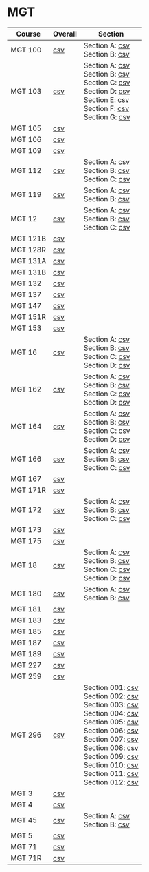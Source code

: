 # MGT

| Course | Overall | Section |
| ------ | ------- | ------- |
| MGT 100 | [csv](https://github.com/UCSD-Historical-Enrollment-Data/2024Spring/blob/main/overall/MGT%20100.csv) | Section A: [csv](https://github.com/UCSD-Historical-Enrollment-Data/2024Spring/blob/main/section/MGT%20100_A.csv)<br>Section B: [csv](https://github.com/UCSD-Historical-Enrollment-Data/2024Spring/blob/main/section/MGT%20100_B.csv) |
| MGT 103 | [csv](https://github.com/UCSD-Historical-Enrollment-Data/2024Spring/blob/main/overall/MGT%20103.csv) | Section A: [csv](https://github.com/UCSD-Historical-Enrollment-Data/2024Spring/blob/main/section/MGT%20103_A.csv)<br>Section B: [csv](https://github.com/UCSD-Historical-Enrollment-Data/2024Spring/blob/main/section/MGT%20103_B.csv)<br>Section C: [csv](https://github.com/UCSD-Historical-Enrollment-Data/2024Spring/blob/main/section/MGT%20103_C.csv)<br>Section D: [csv](https://github.com/UCSD-Historical-Enrollment-Data/2024Spring/blob/main/section/MGT%20103_D.csv)<br>Section E: [csv](https://github.com/UCSD-Historical-Enrollment-Data/2024Spring/blob/main/section/MGT%20103_E.csv)<br>Section F: [csv](https://github.com/UCSD-Historical-Enrollment-Data/2024Spring/blob/main/section/MGT%20103_F.csv)<br>Section G: [csv](https://github.com/UCSD-Historical-Enrollment-Data/2024Spring/blob/main/section/MGT%20103_G.csv) |
| MGT 105 | [csv](https://github.com/UCSD-Historical-Enrollment-Data/2024Spring/blob/main/overall/MGT%20105.csv) |  |
| MGT 106 | [csv](https://github.com/UCSD-Historical-Enrollment-Data/2024Spring/blob/main/overall/MGT%20106.csv) |  |
| MGT 109 | [csv](https://github.com/UCSD-Historical-Enrollment-Data/2024Spring/blob/main/overall/MGT%20109.csv) |  |
| MGT 112 | [csv](https://github.com/UCSD-Historical-Enrollment-Data/2024Spring/blob/main/overall/MGT%20112.csv) | Section A: [csv](https://github.com/UCSD-Historical-Enrollment-Data/2024Spring/blob/main/section/MGT%20112_A.csv)<br>Section B: [csv](https://github.com/UCSD-Historical-Enrollment-Data/2024Spring/blob/main/section/MGT%20112_B.csv)<br>Section C: [csv](https://github.com/UCSD-Historical-Enrollment-Data/2024Spring/blob/main/section/MGT%20112_C.csv) |
| MGT 119 | [csv](https://github.com/UCSD-Historical-Enrollment-Data/2024Spring/blob/main/overall/MGT%20119.csv) | Section A: [csv](https://github.com/UCSD-Historical-Enrollment-Data/2024Spring/blob/main/section/MGT%20119_A.csv)<br>Section B: [csv](https://github.com/UCSD-Historical-Enrollment-Data/2024Spring/blob/main/section/MGT%20119_B.csv) |
| MGT 12 | [csv](https://github.com/UCSD-Historical-Enrollment-Data/2024Spring/blob/main/overall/MGT%2012.csv) | Section A: [csv](https://github.com/UCSD-Historical-Enrollment-Data/2024Spring/blob/main/section/MGT%2012_A.csv)<br>Section B: [csv](https://github.com/UCSD-Historical-Enrollment-Data/2024Spring/blob/main/section/MGT%2012_B.csv)<br>Section C: [csv](https://github.com/UCSD-Historical-Enrollment-Data/2024Spring/blob/main/section/MGT%2012_C.csv) |
| MGT 121B | [csv](https://github.com/UCSD-Historical-Enrollment-Data/2024Spring/blob/main/overall/MGT%20121B.csv) |  |
| MGT 128R | [csv](https://github.com/UCSD-Historical-Enrollment-Data/2024Spring/blob/main/overall/MGT%20128R.csv) |  |
| MGT 131A | [csv](https://github.com/UCSD-Historical-Enrollment-Data/2024Spring/blob/main/overall/MGT%20131A.csv) |  |
| MGT 131B | [csv](https://github.com/UCSD-Historical-Enrollment-Data/2024Spring/blob/main/overall/MGT%20131B.csv) |  |
| MGT 132 | [csv](https://github.com/UCSD-Historical-Enrollment-Data/2024Spring/blob/main/overall/MGT%20132.csv) |  |
| MGT 137 | [csv](https://github.com/UCSD-Historical-Enrollment-Data/2024Spring/blob/main/overall/MGT%20137.csv) |  |
| MGT 147 | [csv](https://github.com/UCSD-Historical-Enrollment-Data/2024Spring/blob/main/overall/MGT%20147.csv) |  |
| MGT 151R | [csv](https://github.com/UCSD-Historical-Enrollment-Data/2024Spring/blob/main/overall/MGT%20151R.csv) |  |
| MGT 153 | [csv](https://github.com/UCSD-Historical-Enrollment-Data/2024Spring/blob/main/overall/MGT%20153.csv) |  |
| MGT 16 | [csv](https://github.com/UCSD-Historical-Enrollment-Data/2024Spring/blob/main/overall/MGT%2016.csv) | Section A: [csv](https://github.com/UCSD-Historical-Enrollment-Data/2024Spring/blob/main/section/MGT%2016_A.csv)<br>Section B: [csv](https://github.com/UCSD-Historical-Enrollment-Data/2024Spring/blob/main/section/MGT%2016_B.csv)<br>Section C: [csv](https://github.com/UCSD-Historical-Enrollment-Data/2024Spring/blob/main/section/MGT%2016_C.csv)<br>Section D: [csv](https://github.com/UCSD-Historical-Enrollment-Data/2024Spring/blob/main/section/MGT%2016_D.csv) |
| MGT 162 | [csv](https://github.com/UCSD-Historical-Enrollment-Data/2024Spring/blob/main/overall/MGT%20162.csv) | Section A: [csv](https://github.com/UCSD-Historical-Enrollment-Data/2024Spring/blob/main/section/MGT%20162_A.csv)<br>Section B: [csv](https://github.com/UCSD-Historical-Enrollment-Data/2024Spring/blob/main/section/MGT%20162_B.csv)<br>Section C: [csv](https://github.com/UCSD-Historical-Enrollment-Data/2024Spring/blob/main/section/MGT%20162_C.csv)<br>Section D: [csv](https://github.com/UCSD-Historical-Enrollment-Data/2024Spring/blob/main/section/MGT%20162_D.csv) |
| MGT 164 | [csv](https://github.com/UCSD-Historical-Enrollment-Data/2024Spring/blob/main/overall/MGT%20164.csv) | Section A: [csv](https://github.com/UCSD-Historical-Enrollment-Data/2024Spring/blob/main/section/MGT%20164_A.csv)<br>Section B: [csv](https://github.com/UCSD-Historical-Enrollment-Data/2024Spring/blob/main/section/MGT%20164_B.csv)<br>Section C: [csv](https://github.com/UCSD-Historical-Enrollment-Data/2024Spring/blob/main/section/MGT%20164_C.csv)<br>Section D: [csv](https://github.com/UCSD-Historical-Enrollment-Data/2024Spring/blob/main/section/MGT%20164_D.csv) |
| MGT 166 | [csv](https://github.com/UCSD-Historical-Enrollment-Data/2024Spring/blob/main/overall/MGT%20166.csv) | Section A: [csv](https://github.com/UCSD-Historical-Enrollment-Data/2024Spring/blob/main/section/MGT%20166_A.csv)<br>Section B: [csv](https://github.com/UCSD-Historical-Enrollment-Data/2024Spring/blob/main/section/MGT%20166_B.csv)<br>Section C: [csv](https://github.com/UCSD-Historical-Enrollment-Data/2024Spring/blob/main/section/MGT%20166_C.csv) |
| MGT 167 | [csv](https://github.com/UCSD-Historical-Enrollment-Data/2024Spring/blob/main/overall/MGT%20167.csv) |  |
| MGT 171R | [csv](https://github.com/UCSD-Historical-Enrollment-Data/2024Spring/blob/main/overall/MGT%20171R.csv) |  |
| MGT 172 | [csv](https://github.com/UCSD-Historical-Enrollment-Data/2024Spring/blob/main/overall/MGT%20172.csv) | Section A: [csv](https://github.com/UCSD-Historical-Enrollment-Data/2024Spring/blob/main/section/MGT%20172_A.csv)<br>Section B: [csv](https://github.com/UCSD-Historical-Enrollment-Data/2024Spring/blob/main/section/MGT%20172_B.csv)<br>Section C: [csv](https://github.com/UCSD-Historical-Enrollment-Data/2024Spring/blob/main/section/MGT%20172_C.csv) |
| MGT 173 | [csv](https://github.com/UCSD-Historical-Enrollment-Data/2024Spring/blob/main/overall/MGT%20173.csv) |  |
| MGT 175 | [csv](https://github.com/UCSD-Historical-Enrollment-Data/2024Spring/blob/main/overall/MGT%20175.csv) |  |
| MGT 18 | [csv](https://github.com/UCSD-Historical-Enrollment-Data/2024Spring/blob/main/overall/MGT%2018.csv) | Section A: [csv](https://github.com/UCSD-Historical-Enrollment-Data/2024Spring/blob/main/section/MGT%2018_A.csv)<br>Section B: [csv](https://github.com/UCSD-Historical-Enrollment-Data/2024Spring/blob/main/section/MGT%2018_B.csv)<br>Section C: [csv](https://github.com/UCSD-Historical-Enrollment-Data/2024Spring/blob/main/section/MGT%2018_C.csv)<br>Section D: [csv](https://github.com/UCSD-Historical-Enrollment-Data/2024Spring/blob/main/section/MGT%2018_D.csv) |
| MGT 180 | [csv](https://github.com/UCSD-Historical-Enrollment-Data/2024Spring/blob/main/overall/MGT%20180.csv) | Section A: [csv](https://github.com/UCSD-Historical-Enrollment-Data/2024Spring/blob/main/section/MGT%20180_A.csv)<br>Section B: [csv](https://github.com/UCSD-Historical-Enrollment-Data/2024Spring/blob/main/section/MGT%20180_B.csv) |
| MGT 181 | [csv](https://github.com/UCSD-Historical-Enrollment-Data/2024Spring/blob/main/overall/MGT%20181.csv) |  |
| MGT 183 | [csv](https://github.com/UCSD-Historical-Enrollment-Data/2024Spring/blob/main/overall/MGT%20183.csv) |  |
| MGT 185 | [csv](https://github.com/UCSD-Historical-Enrollment-Data/2024Spring/blob/main/overall/MGT%20185.csv) |  |
| MGT 187 | [csv](https://github.com/UCSD-Historical-Enrollment-Data/2024Spring/blob/main/overall/MGT%20187.csv) |  |
| MGT 189 | [csv](https://github.com/UCSD-Historical-Enrollment-Data/2024Spring/blob/main/overall/MGT%20189.csv) |  |
| MGT 227 | [csv](https://github.com/UCSD-Historical-Enrollment-Data/2024Spring/blob/main/overall/MGT%20227.csv) |  |
| MGT 259 | [csv](https://github.com/UCSD-Historical-Enrollment-Data/2024Spring/blob/main/overall/MGT%20259.csv) |  |
| MGT 296 | [csv](https://github.com/UCSD-Historical-Enrollment-Data/2024Spring/blob/main/overall/MGT%20296.csv) | Section 001: [csv](https://github.com/UCSD-Historical-Enrollment-Data/2024Spring/blob/main/section/MGT%20296_001.csv)<br>Section 002: [csv](https://github.com/UCSD-Historical-Enrollment-Data/2024Spring/blob/main/section/MGT%20296_002.csv)<br>Section 003: [csv](https://github.com/UCSD-Historical-Enrollment-Data/2024Spring/blob/main/section/MGT%20296_003.csv)<br>Section 004: [csv](https://github.com/UCSD-Historical-Enrollment-Data/2024Spring/blob/main/section/MGT%20296_004.csv)<br>Section 005: [csv](https://github.com/UCSD-Historical-Enrollment-Data/2024Spring/blob/main/section/MGT%20296_005.csv)<br>Section 006: [csv](https://github.com/UCSD-Historical-Enrollment-Data/2024Spring/blob/main/section/MGT%20296_006.csv)<br>Section 007: [csv](https://github.com/UCSD-Historical-Enrollment-Data/2024Spring/blob/main/section/MGT%20296_007.csv)<br>Section 008: [csv](https://github.com/UCSD-Historical-Enrollment-Data/2024Spring/blob/main/section/MGT%20296_008.csv)<br>Section 009: [csv](https://github.com/UCSD-Historical-Enrollment-Data/2024Spring/blob/main/section/MGT%20296_009.csv)<br>Section 010: [csv](https://github.com/UCSD-Historical-Enrollment-Data/2024Spring/blob/main/section/MGT%20296_010.csv)<br>Section 011: [csv](https://github.com/UCSD-Historical-Enrollment-Data/2024Spring/blob/main/section/MGT%20296_011.csv)<br>Section 012: [csv](https://github.com/UCSD-Historical-Enrollment-Data/2024Spring/blob/main/section/MGT%20296_012.csv) |
| MGT 3 | [csv](https://github.com/UCSD-Historical-Enrollment-Data/2024Spring/blob/main/overall/MGT%203.csv) |  |
| MGT 4 | [csv](https://github.com/UCSD-Historical-Enrollment-Data/2024Spring/blob/main/overall/MGT%204.csv) |  |
| MGT 45 | [csv](https://github.com/UCSD-Historical-Enrollment-Data/2024Spring/blob/main/overall/MGT%2045.csv) | Section A: [csv](https://github.com/UCSD-Historical-Enrollment-Data/2024Spring/blob/main/section/MGT%2045_A.csv)<br>Section B: [csv](https://github.com/UCSD-Historical-Enrollment-Data/2024Spring/blob/main/section/MGT%2045_B.csv) |
| MGT 5 | [csv](https://github.com/UCSD-Historical-Enrollment-Data/2024Spring/blob/main/overall/MGT%205.csv) |  |
| MGT 71 | [csv](https://github.com/UCSD-Historical-Enrollment-Data/2024Spring/blob/main/overall/MGT%2071.csv) |  |
| MGT 71R | [csv](https://github.com/UCSD-Historical-Enrollment-Data/2024Spring/blob/main/overall/MGT%2071R.csv) |  |
